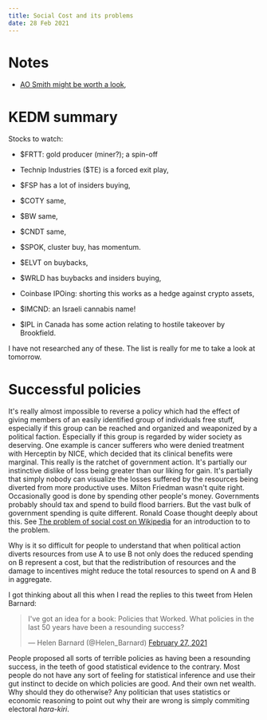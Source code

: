```yaml
---
title: Social Cost and its problems
date: 28 Feb 2021
---
```


# Notes

- [AO Smith might be worth a look](https://valuestockgeek.substack.com/p/a-o-smith-corporation-aos),

# KEDM summary

Stocks to watch:

- $FRTT: gold producer (miner?); a spin-off
- Technip Industries ($TE) is a forced exit play,
- $FSP has a lot of insiders buying,
- $COTY same,
- $BW same,
- $CNDT same,
- $SPOK, cluster buy, has momentum.

- $ELVT on buybacks,
- $WRLD has buybacks and insiders buying,
- Coinbase IPOing: shorting this works as a hedge against crypto assets,
- $IMCND: an Israeli cannabis name!
- $IPL in Canada has some action relating to hostile takeover by Brookfield.

I have not researched any of these. The list is really for me to take a look at tomorrow.

# Successful policies

It's really almost impossible to reverse a policy which had the effect of giving members of an easily identified group of individuals  free stuff, especially if this group can be reached and organized and weaponized by a political faction. Especially if this group is regarded by wider society as deserving. One example is cancer sufferers who were denied treatment with Herceptin by NICE, which decided that its clinical benefits were marginal. 
This really is the ratchet of government action.
It's partially our instinctive dislike of loss being greater than our liking for gain. 
It's partially that simply nobody can visualize the losses suffered by the resources being diverted from more productive uses.
Milton Friedman wasn't quite right. Occasionally good is done by spending other people's money. 
Governments probably should tax and spend to build flood barriers.
But the vast bulk of government spending is quite different.
Ronald Coase thought deeply about this. 
See [The problem of social cost on Wikipedia](https://en.wikipedia.org/wiki/The_Problem_of_Social_Cost) for an introduction to to the problem.

Why is it so difficult for people to understand that when political action diverts resources from use A to use B not only does the reduced spending on B represent a cost, but that the redistribution of resources and the damage to incentives might reduce the total resources to spend on A and B in aggregate.

I got thinking about all this when I read the replies to this tweet from Helen Barnard:

<blockquote class="twitter-tweet"><p lang="en" dir="ltr">I&#39;ve got an idea for a book: Policies that Worked. What policies in the last 50 years have been a resounding success?</p>&mdash; Helen Barnard (@Helen_Barnard) <a href="https://twitter.com/Helen_Barnard/status/1365752573114912777?ref_src=twsrc%5Etfw">February 27, 2021</a></blockquote> <script async src="https://platform.twitter.com/widgets.js" charset="utf-8"></script> 

People proposed all sorts of terrible policies as having been a resounding success, in the teeth of good statistical evidence to the contrary. 
Most people do not have any sort of feeling for statistical inference and use their gut instinct to decide on which policies are good. 
And their own net wealth.
Why should they do otherwise?
Any politician that uses statistics or economic reasoning to point out why their are wrong is simply commiting electoral _hara-kiri_.

